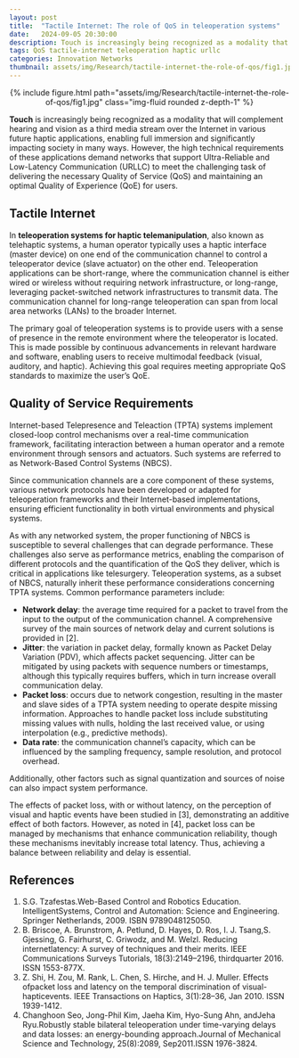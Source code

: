 ```yaml
---
layout: post
title:  "Tactile Internet: The role of QoS in teleoperation systems"
date:   2024-09-05 20:30:00
description: Touch is increasingly being recognized as a modality that will complement hearing and vision as a third media stream over the Internet in various future haptic applications, enabling full immersion and significantly impacting society in many ways. 
tags: QoS tactile-internet teleoperation haptic urllc
categories: Innovation Networks
thumbnail: assets/img/Research/tactile-internet-the-role-of-qos/fig1.jpg
---
```

<div class="row mt-3" style="text-align: center">
    <div class="col-sm mt-3 mt-md-0">
        {% include figure.html path="assets/img/Research/tactile-internet-the-role-of-qos/fig1.jpg" class="img-fluid rounded z-depth-1" %}
    </div>
</div>

**Touch** is increasingly being recognized as a modality that will complement hearing and vision as a third media stream over the Internet in various future haptic applications, enabling full immersion and significantly impacting society in many ways. However, the high technical requirements of these applications demand networks that support Ultra-Reliable and Low-Latency Communication (URLLC) to meet the challenging task of delivering the necessary Quality of Service (QoS) and maintaining an optimal Quality of Experience (QoE) for users.

## Tactile Internet

In **teleoperation systems for haptic telemanipulation**, also known as telehaptic systems, a human operator typically uses a haptic interface (master device) on one end of the communication channel to control a teleoperator device (slave actuator) on the other end. Teleoperation applications can be short-range, where the communication channel is either wired or wireless without requiring network infrastructure, or long-range, leveraging packet-switched network infrastructures to transmit data. The communication channel for long-range teleoperation can span from local area networks (LANs) to the broader Internet.

The primary goal of teleoperation systems is to provide users with a sense of presence in the remote environment where the teleoperator is located. This is made possible by continuous advancements in relevant hardware and software, enabling users to receive multimodal feedback (visual, auditory, and haptic). Achieving this goal requires meeting appropriate QoS standards to maximize the user’s QoE.

## Quality of Service Requirements

Internet-based Telepresence and Teleaction (TPTA) systems implement closed-loop control mechanisms over a real-time communication framework, facilitating interaction between a human operator and a remote environment through sensors and actuators. Such systems are referred to as Network-Based Control Systems (NBCS).

Since communication channels are a core component of these systems, various network protocols have been developed or adapted for teleoperation frameworks and their Internet-based implementations, ensuring efficient functionality in both virtual environments and physical systems.

As with any networked system, the proper functioning of NBCS is susceptible to several challenges that can degrade performance. These challenges also serve as performance metrics, enabling the comparison of different protocols and the quantification of the QoS they deliver, which is critical in applications like telesurgery. Teleoperation systems, as a subset of NBCS, naturally inherit these performance considerations concerning TPTA systems. Common performance parameters include:

- **Network delay**: the average time required for a packet to travel from the input to the output of the communication channel. A comprehensive survey of the main sources of network delay and current solutions is provided in [2].
- **Jitter**: the variation in packet delay, formally known as Packet Delay Variation (PDV), which affects packet sequencing. Jitter can be mitigated by using packets with sequence numbers or timestamps, although this typically requires buffers, which in turn increase overall communication delay.
- **Packet loss**: occurs due to network congestion, resulting in the master and slave sides of a TPTA system needing to operate despite missing information. Approaches to handle packet loss include substituting missing values with nulls, holding the last received value, or using interpolation (e.g., predictive methods).
- **Data rate**: the communication channel’s capacity, which can be influenced by the sampling frequency, sample resolution, and protocol overhead.

Additionally, other factors such as signal quantization and sources of noise can also impact system performance.

The effects of packet loss, with or without latency, on the perception of visual and haptic events have been studied in [3], demonstrating an additive effect of both factors. However, as noted in [4], packet loss can be managed by mechanisms that enhance communication reliability, though these mechanisms inevitably increase total latency. Thus, achieving a balance between reliability and delay is essential.

## References

1. S.G. Tzafestas.Web-Based Control and Robotics Education.  IntelligentSystems,  Control  and  Automation:  Science  and  Engineering.  Springer Netherlands, 2009.  ISBN 9789048125050.
2.  B. Briscoe, A. Brunstrom, A. Petlund, D. Hayes, D. Ros, I. J. Tsang,S. Gjessing, G. Fairhurst, C. Griwodz, and M. Welzl.  Reducing internetlatency: A survey of techniques and their merits. IEEE Communications Surveys Tutorials, 18(3):2149–2196, thirdquarter 2016. ISSN 1553-877X.
3. Z. Shi, H. Zou, M. Rank, L. Chen, S. Hirche, and H. J. Muller. Effects ofpacket loss and latency on the temporal discrimination of visual-hapticevents. IEEE Transactions on Haptics, 3(1):28–36, Jan 2010. ISSN 1939-1412. 
4. Changhoon   Seo,   Jong-Phil   Kim,   Jaeha   Kim,   Hyo-Sung   Ahn,   andJeha   Ryu.Robustly   stable   bilateral   teleoperation   under   time-varying   delays   and   data   losses:   an   energy-bounding   approach.Journal   of   Mechanical   Science   and   Technology,   25(8):2089,   Sep2011.ISSN   1976-3824.